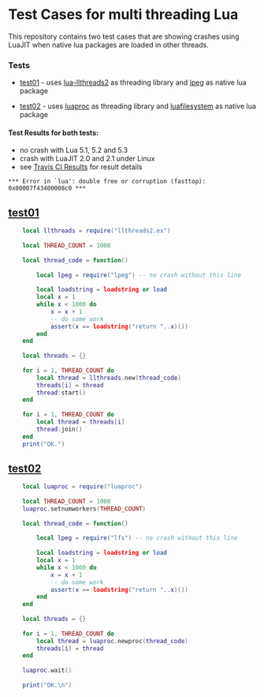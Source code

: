 # Test Cases for multi threading Lua

This repository contains two test cases that are showing crashes 
using LuaJIT when native lua packages are loaded in other threads.

### Tests

   * [test01](#test01) - uses [lua-llthreads2] as threading library and
                         [lpeg] as native lua package

   * [test02](#test02) - uses [luaproc] as threading library and
                         [luafilesystem] as native lua package

#### Test Results for both tests:
   
   * no crash with Lua 5.1, 5.2 and 5.3
   * crash with LuaJIT 2.0 and 2.1 under Linux
   * see [Travis CI Results] for result details

```
*** Error in `lua': double free or corruption (fasttop): 0x00007f43400008c0 ***
```   

## [test01](test01.lua)

```lua
    local llthreads = require("llthreads2.ex")
    
    local THREAD_COUNT = 1000
    
    local thread_code = function()
    
        local lpeg = require("lpeg") -- no crash without this line
    
        local loadstring = loadstring or load
        local x = 1
        while x < 1000 do 
            x = x + 1 
            -- do some work
            assert(x == loadstring("return "..x)())
        end
    end
    
    local threads = {}
    
    for i = 1, THREAD_COUNT do 
        local thread = llthreads.new(thread_code)
        threads[i] = thread
        thread:start()
    end
    
    for i = 1, THREAD_COUNT do 
        local thread = threads[i]
        thread:join()
    end
    print("OK.")

```

## [test02](test02.lua)

```lua
    local luaproc = require("luaproc")
    
    local THREAD_COUNT = 1000
    luaproc.setnumworkers(THREAD_COUNT)
    
    local thread_code = function()
    
        local lpeg = require("lfs") -- no crash without this line
    
        local loadstring = loadstring or load
        local x = 1
        while x < 1000 do 
            x = x + 1 
            -- do some work
            assert(x == loadstring("return "..x)())
        end
    end
    
    local threads = {}
    
    for i = 1, THREAD_COUNT do 
        local thread = luaproc.newproc(thread_code)
        threads[i] = thread
    end
    
    luaproc.wait()
    
    print("OK.\n")
```


[lua-llthreads2]:    https://luarocks.org/modules/moteus/lua-llthreads2
[luaproc]:           https://luarocks.org/modules/askyrme/luaproc
[lpeg]:              https://luarocks.org/modules/gvvaughan/lpeg
[luafilesystem]:     https://luarocks.org/modules/hisham/luafilesystem
[Travis CI Results]: https://travis-ci.com/github/osch/lua-threading-playground
   
